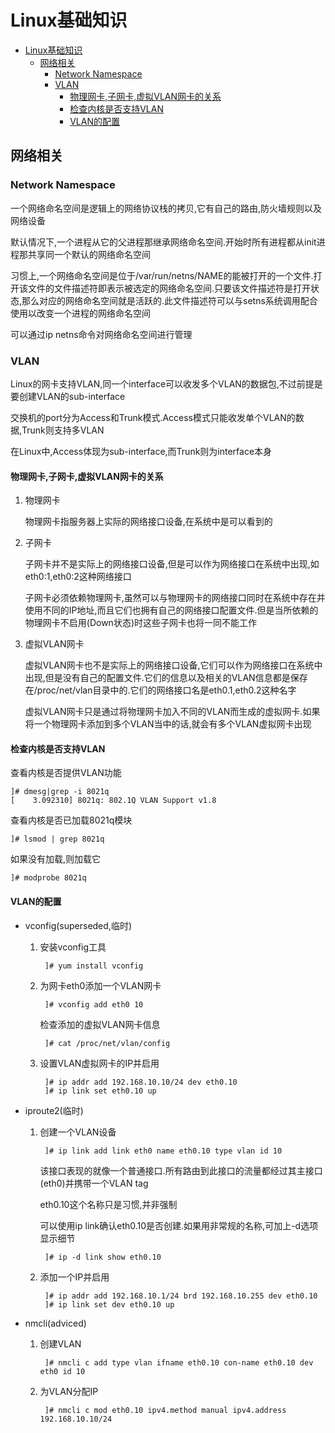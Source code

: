 # Linux基础知识

<!-- TOC -->

- [Linux基础知识](#linux基础知识)
    - [网络相关](#网络相关)
        - [Network Namespace](#network-namespace)
        - [VLAN](#vlan)
            - [物理网卡,子网卡,虚拟VLAN网卡的关系](#物理网卡子网卡虚拟vlan网卡的关系)
            - [检查内核是否支持VLAN](#检查内核是否支持vlan)
            - [VLAN的配置](#vlan的配置)

<!-- /TOC -->

## 网络相关

### Network Namespace

一个网络命名空间是逻辑上的网络协议栈的拷贝,它有自己的路由,防火墙规则以及网络设备

默认情况下,一个进程从它的父进程那继承网络命名空间.开始时所有进程都从init进程那共享同一个默认的网络命名空间

习惯上,一个网络命名空间是位于/var/run/netns/NAME的能被打开的一个文件.打开该文件的文件描述符即表示被选定的网络命名空间.只要该文件描述符是打开状态,那么对应的网络命名空间就是活跃的.此文件描述符可以与setns系统调用配合使用以改变一个进程的网络命名空间

可以通过ip netns命令对网络命名空间进行管理

### VLAN

Linux的网卡支持VLAN,同一个interface可以收发多个VLAN的数据包,不过前提是要创建VLAN的sub-interface

交换机的port分为Access和Trunk模式.Access模式只能收发单个VLAN的数据,Trunk则支持多VLAN

在Linux中,Access体现为sub-interface,而Trunk则为interface本身

#### 物理网卡,子网卡,虚拟VLAN网卡的关系

1. 物理网卡

    物理网卡指服务器上实际的网络接口设备,在系统中是可以看到的

2. 子网卡

    子网卡并不是实际上的网络接口设备,但是可以作为网络接口在系统中出现,如eth0:1,eth0:2这种网络接口

    子网卡必须依赖物理网卡,虽然可以与物理网卡的网络接口同时在系统中存在并使用不同的IP地址,而且它们也拥有自己的网络接口配置文件.但是当所依赖的物理网卡不启用(Down状态)时这些子网卡也将一同不能工作

3. 虚拟VLAN网卡

    虚拟VLAN网卡也不是实际上的网络接口设备,它们可以作为网络接口在系统中出现,但是没有自己的配置文件.它们的信息以及相关的VLAN信息都是保存在/proc/net/vlan目录中的.它们的网络接口名是eth0.1,eth0.2这种名字

    虚拟VLAN网卡只是通过将物理网卡加入不同的VLAN而生成的虚拟网卡.如果将一个物理网卡添加到多个VLAN当中的话,就会有多个VLAN虚拟网卡出现

#### 检查内核是否支持VLAN

查看内核是否提供VLAN功能

    ]# dmesg|grep -i 8021q
    [    3.092310] 8021q: 802.1Q VLAN Support v1.8

查看内核是否已加载8021q模块

    ]# lsmod | grep 8021q

如果没有加载,则加载它

    ]# modprobe 8021q

#### VLAN的配置

- vconfig(superseded,临时)

    1. 安装vconfig工具

            ]# yum install vconfig

    2. 为网卡eth0添加一个VLAN网卡

            ]# vconfig add eth0 10

        检查添加的虚拟VLAN网卡信息

            ]# cat /proc/net/vlan/config

    3. 设置VLAN虚拟网卡的IP并启用

            ]# ip addr add 192.168.10.10/24 dev eth0.10
            ]# ip link set eth0.10 up

- iproute2(临时)

    1. 创建一个VLAN设备

            ]# ip link add link eth0 name eth0.10 type vlan id 10

        该接口表现的就像一个普通接口.所有路由到此接口的流量都经过其主接口(eth0)并携带一个VLAN tag

        eth0.10这个名称只是习惯,并非强制

        可以使用ip link确认eth0.10是否创建.如果用非常规的名称,可加上-d选项显示细节

            ]# ip -d link show eth0.10

    2. 添加一个IP并启用

            ]# ip addr add 192.168.10.1/24 brd 192.168.10.255 dev eth0.10
            ]# ip link set dev eth0.10 up

- nmcli(adviced)

    1. 创建VLAN

            ]# nmcli c add type vlan ifname eth0.10 con-name eth0.10 dev eth0 id 10

    2. 为VLAN分配IP

            ]# nmcli c mod eth0.10 ipv4.method manual ipv4.address 192.168.10.10/24